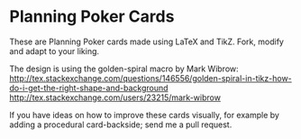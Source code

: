 # Planning Poker Cards

These are Planning Poker cards made using LaTeX and TikZ.
Fork, modify and adapt to your liking.

The design is using the golden-spiral macro by Mark Wibrow:
http://tex.stackexchange.com/questions/146556/golden-spiral-in-tikz-how-do-i-get-the-right-shape-and-background
http://tex.stackexchange.com/users/23215/mark-wibrow

If you have ideas on how to improve these cards visually, for example by
adding a procedural card-backside; send me a pull request.
